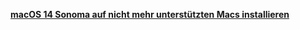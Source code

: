 [**macOS 14 Sonoma auf nicht mehr unterstützten Macs installieren**](https://www.heise.de/ratgeber/macOS-14-Sonoma-auf-nicht-mehr-unterstuetzten-Macs-installieren-9548785.html?wt_mc=nl.red.ho.ho-nl-plus.2023-12-08.link.link)